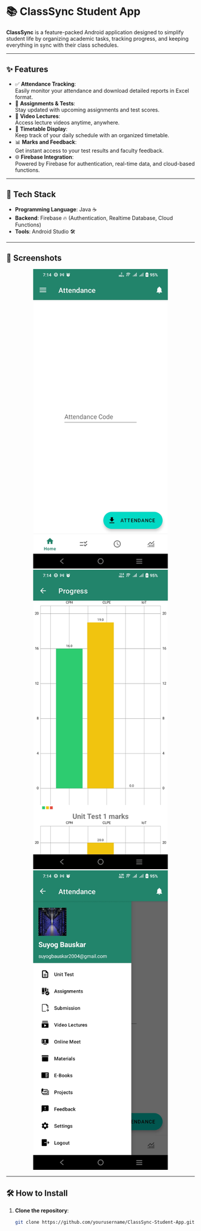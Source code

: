 # 📚 **ClassSync Student App**  

**ClassSync** is a feature-packed Android application designed to simplify student life by organizing academic tasks, tracking progress, and keeping everything in sync with their class schedules.

---

## ✨ **Features**  

- ✅ **Attendance Tracking**:  
  Easily monitor your attendance and download detailed reports in Excel format.  
- 📝 **Assignments & Tests**:  
  Stay updated with upcoming assignments and test scores.  
- 🎥 **Video Lectures**:  
  Access lecture videos anytime, anywhere.  
- 📅 **Timetable Display**:  
  Keep track of your daily schedule with an organized timetable.  
- 📊 **Marks and Feedback**:  
  Get instant access to your test results and faculty feedback.  
- 🌐 **Firebase Integration**:  
  Powered by Firebase for authentication, real-time data, and cloud-based functions.

---

## 🚀 **Tech Stack**  

- **Programming Language**: Java ☕  
- **Backend**: Firebase 🔥 (Authentication, Realtime Database, Cloud Functions)  
- **Tools**: Android Studio 🛠️  

---

## 📱 **Screenshots**  

<p align="center">
  <img src="Atten_Materials/Screenshot_20241122_191431.jpg" width="360" height="800">
  <img src="Atten_Materials/Screenshot_20241122_191441.jpg" width="360" height="800">
  <img src="Atten_Materials/Screenshot_20241122_191448.jpg" width="360" height="800">
</p>

---

## 🛠️ **How to Install**  

1. **Clone the repository**:  
   ```bash
   git clone https://github.com/yourusername/ClassSync-Student-App.git
